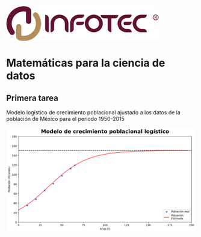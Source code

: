 <img src="imagen/logo.png">

# Matemáticas para la ciencia de datos

## Primera tarea

Modelo logístico de crecimiento poblacional ajustado a los datos de la población de México para el periodo 1950-2015

<img src="imagen/grafica1.png">